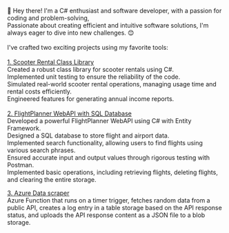 👋 Hey there! I'm a C# enthusiast and software developer, with a passion for coding and problem-solving, <br>
Passionate about creating efficient and intuitive software solutions, I'm always eager to dive into new challenges. 😊<br>
<br>
I've crafted two exciting projects using my favorite tools:<br>
<br>
[1. Scooter Rental Class Library](https://github.com/DavisJekalis/Scooter-Rental "Scooter Rental")<br>
Created a robust class library for scooter rentals using C#.<br>
Implemented unit testing to ensure the reliability of the code.<br>
Simulated real-world scooter rental operations, managing usage time and rental costs efficiently.<br>
Engineered features for generating annual income reports.<br>
<br>
[2. FlightPlanner WebAPI with SQL Database](https://github.com/DavisJekalis/FlightPlanner "Flight Planner")<br>
Developed a powerful FlightPlanner WebAPI using C# with Entity Framework.<br>
Designed a SQL database to store flight and airport data.<br>
Implemented search functionality, allowing users to find flights using various search phrases.<br>
Ensured accurate input and output values through rigorous testing with Postman.<br>
Implemented basic operations, including retrieving flights, deleting flights, and clearing the entire storage.<br>

[3. Azure Data scraper](https://github.com/DavisJekalis/Scraper "Data Scraper")<br>
Azure Function that runs on a timer trigger, fetches random data from a public API, 
creates a log entry in a table storage based on the API response status, 
and uploads the API response content as a JSON file to a blob storage.
